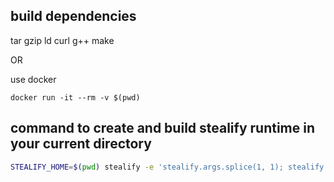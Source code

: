 ## build dependencies
tar
gzip
ld
curl
g++
make

OR

use docker
```
docker run -it --rm -v $(pwd)
```

## command to create and build stealify runtime in your current directory
```bash
STEALIFY_HOME=$(pwd) stealify -e 'stealify.args.splice(1, 1); stealify.require("build").build()' runtime-builder
```